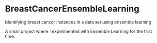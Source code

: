 # BreastCancerEnsembleLearning
Identifying breast cancer instances in a data set using ensemble learning

A small project where I experimented with Ensemble Learning for the first time.
